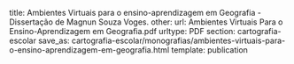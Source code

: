 title: Ambientes Virtuais para o ensino-aprendizagem em Geografia - Dissertação de Magnun Souza Voges.
other:
url: Ambientes Virtuais Para o Ensino-Aprendizagem em Geografia.pdf
urltype: PDF
section: cartografia-escolar
save_as: cartografia-escolar/monografias/ambientes-virtuais-para-o-ensino-aprendizagem-em-geografia.html
template: publication
